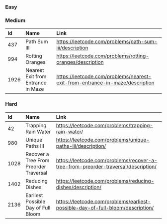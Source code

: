 ### Easy

### Medium
|Id|Name|Link|
|:-|:-|:-|
|437|Path Sum III| https://leetcode.com/problems/path-sum-iii/description|
|994|Rotting Oranges| https://leetcode.com/problems/rotting-oranges/description|
|1926|Nearest Exit from Entrance in Maze| https://leetcode.com/problems/nearest-exit-from-entrance-in-maze/description|

### Hard
|Id|Name|Link|
|:-|:-|:-|
|42|Trapping Rain Water| https://leetcode.com/problems/trapping-rain-water/|
|980|Unique Paths III| https://leetcode.com/problems/unique-paths-iii/description/|
|1028|Recover a Tree From Preorder Traversal| https://leetcode.com/problems/recover-a-tree-from-preorder-traversal/description/|
|1402|Reducing Dishes| https://leetcode.com/problems/reducing-dishes/description/|
|2136|Earliest Possible Day of Full Bloom| https://leetcode.com/problems/earliest-possible-day-of-full-bloom/description/|

